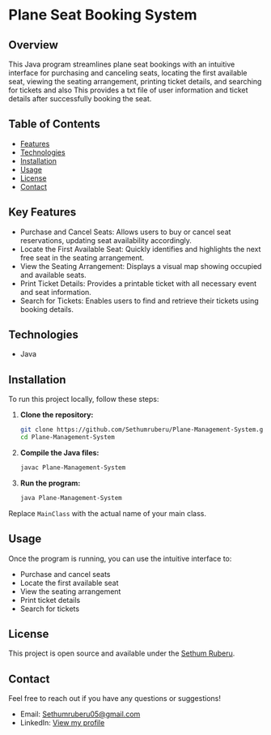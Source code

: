 # Plane Seat Booking System

## Overview

This Java program streamlines plane seat bookings with an intuitive interface for purchasing and canceling seats, locating the first available seat, viewing the seating arrangement, printing ticket details, and searching for tickets and also This provides a txt file of user information and ticket details after successfully booking the seat.</br>


## Table of Contents

- [Features](#features)
- [Technologies](#technologies)
- [Installation](#installation)
- [Usage](#usage)
- [License](#license)
- [Contact](#contact)</br>
  

## Key Features 

- Purchase and Cancel Seats: Allows users to buy or cancel seat reservations, updating seat availability accordingly.
- Locate the First Available Seat: Quickly identifies and highlights the next free seat in the seating arrangement.
- View the Seating Arrangement: Displays a visual map showing occupied and available seats.
- Print Ticket Details: Provides a printable ticket with all necessary event and seat information.
- Search for Tickets: Enables users to find and retrieve their tickets using booking details.</br>
  

## Technologies

- Java</br>


## Installation

To run this project locally, follow these steps:

1. **Clone the repository:**

    ```sh
    git clone https://github.com/Sethumruberu/Plane-Management-System.git
    cd Plane-Management-System
    ```

2. **Compile the Java files:**

    ```sh
    javac Plane-Management-System
    ```

3. **Run the program:**

    ```sh
    java Plane-Management-System
    ```

Replace `MainClass` with the actual name of your main class.</br>


## Usage

Once the program is running, you can use the intuitive interface to:

- Purchase and cancel seats
- Locate the first available seat
- View the seating arrangement
- Print ticket details
- Search for tickets</br>


## License

This project is open source and available under the [Sethum Ruberu](https://www.linkedin.com/in/sethum-ruberu-90a369293/).</br>


## Contact

Feel free to reach out if you have any questions or suggestions!

- Email: Sethumruberu05@gmail.com
- LinkedIn: [View my profile](https://www.linkedin.com/in/sethum-ruberu-90a369293/)

